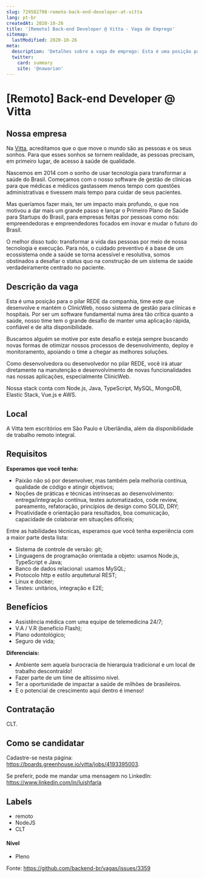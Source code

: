 ```yaml
---
slug: 729582798-remoto-back-end-developer-at-vitta
lang: pt-br
createdAt: 2020-10-26
title: '[Remoto] Back-end Developer @ Vitta - Vaga de Emprego'
sitemap:
  lastModified: 2020-10-26
meta:
  description: 'Detalhes sobre a vaga de emprego: Esta é uma posição para o pilar REDE da companhia, time este que desenvolve e mantém o ClinicWeb, nosso sistema de gestão para clínicas e hospitais. Por ser um software fundamental numa área tão crítica quanto a saúde, nosso time tem o grande desafio de manter uma aplicação rápida, confiável e de alta disponibilidade. Buscamos alguém se motive por este desafio e esteja sempre buscando novas formas de otimizar nossos processos de desenvolvimento, deploy e monitoramento, apoiando o time a chegar as melhores soluções. Como desenvolvedora ou desenvolvedor no pilar REDE, você irá atuar diretamente na manutenção e desenvolvimento de novas funcionalidades nas nossas aplicações, especialmente ClinicWeb. Nossa stack conta com Node.js, Java, TypeScript, MySQL, MongoDB, Elastic Stack, Vue.js e AWS.'
  twitter:
    card: summary
    site: '@nawarian'
---
```


# [Remoto] Back-end Developer @ Vitta

## Nossa empresa

Na [Vitta](https://vitta.com.br/), acreditamos que o que move o mundo são as pessoas e os seus sonhos. Para que esses sonhos se tornem realidade, as pessoas precisam, em primeiro lugar, de acesso à saúde de qualidade. 

Nascemos em 2014 com o sonho de usar tecnologia para transformar a saúde do Brasil. Começamos com o nosso software de gestão de clínicas para que médicas e médicos gastassem menos tempo com questões administrativas e tivessem mais tempo para cuidar de seus pacientes.

Mas queríamos fazer mais, ter um impacto mais profundo, o que nos motivou a dar mais um grande passo e lançar o Primeiro Plano de Saúde para Startups do Brasil, para empresas feitas por pessoas como nós: empreendedoras e empreendedores focados em inovar e mudar o futuro do Brasil.

O melhor disso tudo: transformar a vida das pessoas por meio de nossa tecnologia e execução. Para nós, o cuidado preventivo é a base de um ecossistema onde a saúde se torna acessível e resolutiva, somos obstinados a desafiar o status quo na construção de um sistema de saúde verdadeiramente centrado no paciente.

## Descrição da vaga

Esta é uma posição para o pilar REDE da companhia, time este que desenvolve e mantém o ClinicWeb, nosso sistema de gestão para clínicas e hospitais. Por ser um software fundamental numa área tão crítica quanto a saúde, nosso time tem o grande desafio de manter uma aplicação rápida, confiável e de alta disponibilidade.

Buscamos alguém se motive por este desafio e esteja sempre buscando novas formas de otimizar nossos processos de desenvolvimento, deploy e monitoramento, apoiando o time a chegar as melhores soluções.

Como desenvolvedora ou desenvolvedor no pilar REDE, você irá atuar diretamente na manutenção e desenvolvimento de novas funcionalidades nas nossas aplicações, especialmente ClinicWeb.

Nossa stack conta com Node.js, Java, TypeScript, MySQL, MongoDB, Elastic Stack, Vue.js e AWS.

## Local

A Vitta tem escritórios em São Paulo e Uberlândia, além da disponibilidade de trabalho remoto integral.

## Requisitos

**Esperamos que você tenha:**

- Paixão não só por desenvolver, mas também pela melhoria contínua, qualidade de código e atingir objetivos;
- Noções de práticas e técnicas intrínsecas ao desenvolvimento: entrega/integração contínua, testes automatizados, code review, pareamento, refatoração, princípios de design como SOLID, DRY;
- Proatividade e orientação para resultados, boa comunicação, capacidade de colaborar em situações difíceis;

Entre as habilidades técnicas, esperamos que você tenha experiência com a maior parte desta lista:
- Sistema de controle de versão: git;
- Linguagens de programação orientada a objeto: usamos Node.js, TypeScript e Java;
- Banco de dados relacional: usamos MySQL;
- Protocolo http e estilo arquitetural REST;
- Linux e docker;
- Testes: unitários, integração e E2E;


## Benefícios

- Assistência médica com uma equipe de telemedicina 24/7;
- V.A / V.R (benefício Flash);
- Plano odontológico;
- Seguro de vida;


**Diferenciais:**
- Ambiente sem aquela burocracia de hierarquia tradicional e um local de trabalho descontraído!
- Fazer parte de um time de altíssimo nível.
- Ter a oportunidade de impactar a saúde de milhões de brasileiros.
- E o potencial de crescimento aqui dentro é imenso!


## Contratação

CLT.

## Como se candidatar

Cadastre-se nesta página: https://boards.greenhouse.io/vitta/jobs/4193395003.

Se preferir, pode me mandar uma mensagem no LinkedIn:  https://www.linkedin.com/in/luishfaria


## Labels
- remoto
- NodeJS
- CLT


#### Nível
- Pleno



Fonte: https://github.com/backend-br/vagas/issues/3359